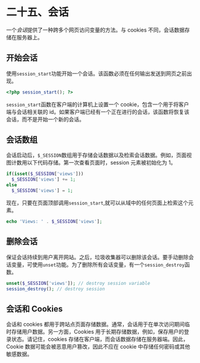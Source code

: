 # 二十五、会话

一个*会话*提供了一种跨多个网页访问变量的方法。与 cookies 不同，会话数据存储在服务器上。

## 开始会话

使用`session_start`功能开始一个会话。该函数必须在任何输出发送到网页之前出现。

```php
<?php session_start(); ?>

```

`session_start`函数在客户端的计算机上设置一个 cookie，包含一个用于将客户端与会话相关联的 id。如果客户端已经有一个正在进行的会话，该函数将恢复该会话，而不是开始一个新的会话。

## 会话数组

会话启动后，`$_SESSION`数组用于存储会话数据以及检索会话数据。例如，页面视图计数用以下代码存储。第一次查看页面时，session 元素被初始化为 1。

```php
if(isset($_SESSION['views']))
  $_SESSION['views'] += 1;
else
  $_SESSION['views'] = 1;

```

现在，只要在页面顶部调用`session_start`,就可以从域中的任何页面上检索这个元素。

```php
echo 'Views: ' . $_SESSION['views'];

```

## 删除会话

保证会话持续到用户离开网站。之后，垃圾收集器可以删除该会话。要手动删除会话变量，可使用`unset`功能。为了删除所有会话变量，有一个`session_destroy`函数。

```php
unset($_SESSION['views']); // destroy session variable
session_destroy(); // destroy session

```

## 会话和 Cookies

会话和 cookies 都用于跨站点页面存储数据。通常，会话用于在单次访问期间临时存储用户数据。另一方面，Cookies 用于长期存储数据，例如，保存用户的登录状态。请记住，cookies 存储在客户端，而会话数据存储在服务器端。因此，Cookie 数据可能会被恶意用户篡改，因此不应在 cookie 中存储任何密码或其他敏感数据。